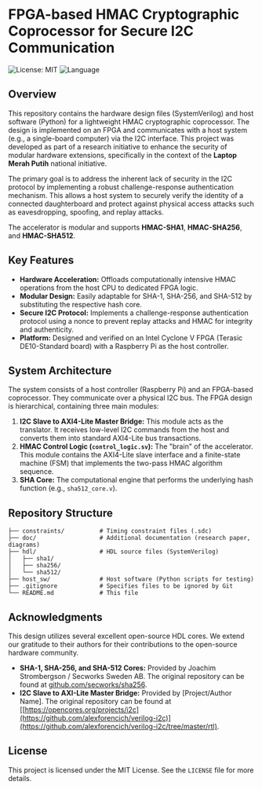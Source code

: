 # FPGA-based HMAC Cryptographic Coprocessor for Secure I2C Communication

![License: MIT](https://img.shields.io/badge/License-MIT-yellow.svg)
![Language](https://img.shields.io/badge/Language-SystemVerilog%20%26%20Python-blue.svg)

## Overview

This repository contains the hardware design files (SystemVerilog) and host software (Python) for a lightweight HMAC cryptographic coprocessor. The design is implemented on an FPGA and communicates with a host system (e.g., a single-board computer) via the I2C interface. This project was developed as part of a research initiative to enhance the security of modular hardware extensions, specifically in the context of the **Laptop Merah Putih** national initiative.

The primary goal is to address the inherent lack of security in the I2C protocol by implementing a robust challenge-response authentication mechanism. This allows a host system to securely verify the identity of a connected daughterboard and protect against physical access attacks such as eavesdropping, spoofing, and replay attacks.

The accelerator is modular and supports **HMAC-SHA1**, **HMAC-SHA256**, and **HMAC-SHA512**.

## Key Features

-   **Hardware Acceleration:** Offloads computationally intensive HMAC operations from the host CPU to dedicated FPGA logic.
-   **Modular Design:** Easily adaptable for SHA-1, SHA-256, and SHA-512 by substituting the respective hash core.
-   **Secure I2C Protocol:** Implements a challenge-response authentication protocol using a nonce to prevent replay attacks and HMAC for integrity and authenticity.
-   **Platform:** Designed and verified on an Intel Cyclone V FPGA (Terasic DE10-Standard board) with a Raspberry Pi as the host controller.

## System Architecture

The system consists of a host controller (Raspberry Pi) and an FPGA-based coprocessor. They communicate over a physical I2C bus. The FPGA design is hierarchical, containing three main modules:

1.  **I2C Slave to AXI4-Lite Master Bridge:** This module acts as the translator. It receives low-level I2C commands from the host and converts them into standard AXI4-Lite bus transactions.
2.  **HMAC Control Logic (`control_logic.sv`):** The "brain" of the accelerator. This module contains the AXI4-Lite slave interface and a finite-state machine (FSM) that implements the two-pass HMAC algorithm sequence.
3.  **SHA Core:** The computational engine that performs the underlying hash function (e.g., `sha512_core.v`).



## Repository Structure
```
├── constraints/          # Timing constraint files (.sdc)
├── doc/                  # Additional documentation (research paper, diagrams)
├── hdl/                  # HDL source files (SystemVerilog)
│   ├── sha1/
│   ├── sha256/
│   └── sha512/
├── host_sw/              # Host software (Python scripts for testing)
├── .gitignore            # Specifies files to be ignored by Git
└── README.md             # This file 
```
## Acknowledgments

This design utilizes several excellent open-source HDL cores. We extend our gratitude to their authors for their contributions to the open-source hardware community.

* **SHA-1, SHA-256, and SHA-512 Cores:** Provided by Joachim Strombergson / Secworks Sweden AB. The original repository can be found at [github.com/secworks/sha256](https://github.com/secworks/sha256).
* **I2C Slave to AXI-Lite Master Bridge:** Provided by [Project/Author Name]. The original repository can be found at [[https://opencores.org/projects/i2c](https://github.com/alexforencich/verilog-i2c)](https://github.com/alexforencich/verilog-i2c/tree/master/rtl).

## License

This project is licensed under the MIT License. See the `LICENSE` file for more details.
```eof
